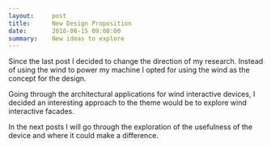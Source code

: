```yaml
---
layout:     post
title:      New Design Proposition
date:       2016-06-15 09:00:00
summary:    New ideas to explore
---
```

Since the last post I decided to change the direction of my research. Instead of using the wind to power my machine I opted for using the
wind as the concept for the design.

Going through the architectural applications for wind interactive devices, I decided an interesting approach to the theme would be to
explore wind interactive facades.

In the next posts I will go through the exploration of the usefulness of the device and where it could make a difference.
